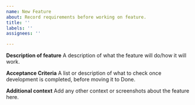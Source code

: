 ```yaml
---
name: New Feature
about: Record requirements before working on feature.
title: ''
labels: ''
assignees: ''

---
```


**Description of feature**
A description of what the feature will do/how it will work.

**Acceptance Criteria**
A list or description of what to check once development is completed, before moving it to Done.

**Additional context**
Add any other context or screenshots about the feature here.
